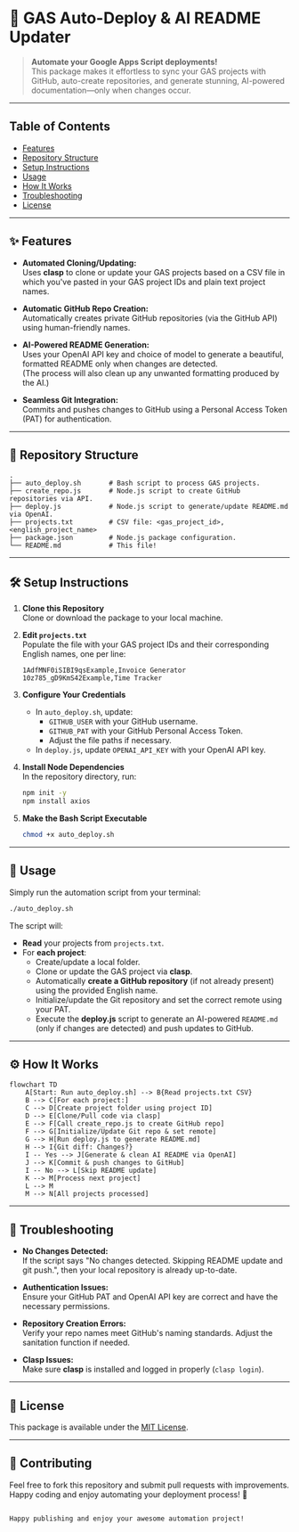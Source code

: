 # 🚀 GAS Auto-Deploy & AI README Updater

> **Automate your Google Apps Script deployments!**  
> This package makes it effortless to sync your GAS projects with GitHub, auto-create repositories, and generate stunning, AI-powered documentation—only when changes occur.

---

## Table of Contents

- [Features](#features)
- [Repository Structure](#repository-structure)
- [Setup Instructions](#setup-instructions)
- [Usage](#usage)
- [How It Works](#how-it-works)
- [Troubleshooting](#troubleshooting)
- [License](#license)

---

## ✨ Features

- **Automated Cloning/Updating:**  
  Uses **clasp** to clone or update your GAS projects based on a CSV file in which you've pasted in your GAS project IDs and plain text project names. 

- **Automatic GitHub Repo Creation:**  
  Automatically creates private GitHub repositories (via the GitHub API) using human-friendly names.

- **AI-Powered README Generation:**  
  Uses your OpenAI API key and choice of model to generate a beautiful, formatted README only when changes are detected.  
  (The process will also clean up any unwanted formatting produced by the AI.)

- **Seamless Git Integration:**  
  Commits and pushes changes to GitHub using a Personal Access Token (PAT) for authentication.

---

## 📁 Repository Structure

```
.
├── auto_deploy.sh       # Bash script to process GAS projects.
├── create_repo.js       # Node.js script to create GitHub repositories via API.
├── deploy.js            # Node.js script to generate/update README.md via OpenAI.
├── projects.txt         # CSV file: <gas_project_id>,<english_project_name>
├── package.json         # Node.js package configuration.
└── README.md            # This file!
```

---

## 🛠️ Setup Instructions

1. **Clone this Repository**  
   Clone or download the package to your local machine.

2. **Edit `projects.txt`**  
   Populate the file with your GAS project IDs and their corresponding English names, one per line:
   ```
   1AdfMNF0iSIBI9qsExample,Invoice Generator
   10z785_gD9KmS42Example,Time Tracker
   ```

3. **Configure Your Credentials**  
   - In `auto_deploy.sh`, update:
     - `GITHUB_USER` with your GitHub username.
     - `GITHUB_PAT` with your GitHub Personal Access Token.
     - Adjust the file paths if necessary.
   - In `deploy.js`, update `OPENAI_API_KEY` with your OpenAI API key.

4. **Install Node Dependencies**  
   In the repository directory, run:
   ```bash
   npm init -y
   npm install axios
   ```

5. **Make the Bash Script Executable**  
   ```bash
   chmod +x auto_deploy.sh
   ```

---

## 🚀 Usage

Simply run the automation script from your terminal:
```bash
./auto_deploy.sh
```

The script will:
- **Read** your projects from `projects.txt`.
- For **each project**:
  - Create/update a local folder.
  - Clone or update the GAS project via **clasp**.
  - Automatically **create a GitHub repository** (if not already present) using the provided English name.
  - Initialize/update the Git repository and set the correct remote using your PAT.
  - Execute the **deploy.js** script to generate an AI-powered `README.md` (only if changes are detected) and push updates to GitHub.

---

## ⚙️ How It Works

```mermaid
flowchart TD
    A[Start: Run auto_deploy.sh] --> B{Read projects.txt CSV}
    B --> C[For each project:]
    C --> D[Create project folder using project ID]
    D --> E[Clone/Pull code via clasp]
    E --> F[Call create_repo.js to create GitHub repo]
    F --> G[Initialize/Update Git repo & set remote]
    G --> H[Run deploy.js to generate README.md]
    H --> I{Git diff: Changes?}
    I -- Yes --> J[Generate & clean AI README via OpenAI]
    J --> K[Commit & push changes to GitHub]
    I -- No --> L[Skip README update]
    K --> M[Process next project]
    L --> M
    M --> N[All projects processed]
```

---

## 🐞 Troubleshooting

- **No Changes Detected:**  
  If the script says "No changes detected. Skipping README update and git push.", then your local repository is already up-to-date.

- **Authentication Issues:**  
  Ensure your GitHub PAT and OpenAI API key are correct and have the necessary permissions.

- **Repository Creation Errors:**  
  Verify your repo names meet GitHub's naming standards. Adjust the sanitation function if needed.

- **Clasp Issues:**  
  Make sure **clasp** is installed and logged in properly (`clasp login`).

---

## 📜 License

This package is available under the [MIT License](LICENSE).

---

## 🙌 Contributing

Feel free to fork this repository and submit pull requests with improvements. Happy coding and enjoy automating your deployment process! 🚀
```

Happy publishing and enjoy your awesome automation project!
